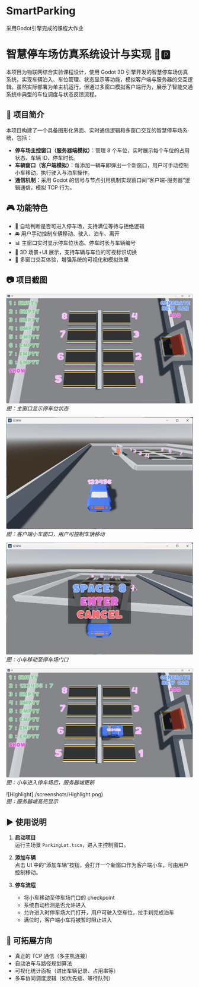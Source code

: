 # SmartParking
采用Godot引擎完成的课程大作业

# 智慧停车场仿真系统设计与实现 🚗🅿️

本项目为物联网综合实验课程设计，使用 Godot 3D 引擎开发的智慧停车场仿真系统，实现车辆泊入、车位管理、状态显示等功能，模拟客户端与服务器的交互逻辑。虽然实际部署为单主机运行，但通过多窗口模拟客户端行为，展示了智能交通系统中典型的车位调度与状态反馈流程。

## 📌 项目简介

本项目构建了一个具备图形化界面、实时通信逻辑和多窗口交互的智慧停车场系统，包括：

- **停车场主控窗口（服务器端模拟）**：管理 8 个车位，实时展示每个车位的占用状态、车辆 ID、停车时长。
- **车辆窗口（客户端模拟）**：每添加一辆车即弹出一个新窗口，用户可手动控制小车移动，执行驶入与泊车操作。
- **通信机制**：采用 Godot 的信号与节点引用机制实现窗口间“客户端-服务器”逻辑通信，模拟 TCP 行为。

## 🎮 功能特色

- 🧠 自动判断是否可进入停车场，支持满位等待与拒绝逻辑
- 🚘 用户手动控制车辆移动、驶入、泊车、离开
- 📊 主窗口实时显示停车位状态、停车时长与车辆编号
- 🎨 3D 场景+UI 展示，支持车辆与车位的可视标识切换
- 🔲 多窗口交互体验，增强系统的可视化和模拟效果

## 📷 项目截图

![ParkingManager](./screenshots/ParkingManager.png)  
*图：主窗口显示停车位状态*

![Car](./screenshots/Car.png)  
*图：客户端小车窗口，用户可控制车辆移动*

![CarEnter](./screenshots/CarEnter.png)  
*图：小车移动至停车场门口*

![UpdatwParkingManager](./screenshots/UpdateParkingManager.png)  
*图：小车进入停车场后，服务器端更新*

![Highlight]./screenshots/Highlight.png)  
*图：服务器端高亮显示*

## ▶️ 使用说明

1. **启动项目**  
   运行主场景 `ParkingLot.tscn`，进入主控制窗口。

2. **添加车辆**  
   点击 UI 中的“添加车辆”按钮，会打开一个新窗口作为客户端小车，可由用户控制移动。

3. **停车流程**  
   - 将小车移动至停车场门口的 checkpoint
   - 系统自动检测是否允许进入
   - 允许进入时停车场大门打开，用户可驶入空车位，拉手刹完成泊车
   - 满位时，客户端小车将被暂时阻止进入

## 🧩 可拓展方向

- 真正的 TCP 通信（多主机连接）
- 自动泊车与路径规划算法
- 可视化统计面板（进出车辆记录、占用率等）
- 多车协同调度逻辑（如优先级、等待队列）
